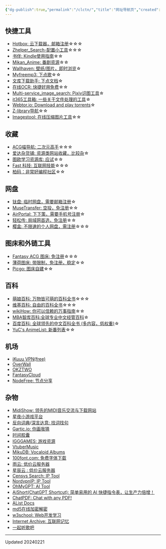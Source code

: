 ```yaml
---
{"dg-publish":true,"permalink":"/clctn/","title":"网址导航页","created":"2024-02-19T10:27:12.253+08:00","updated":"2024-02-21T18:34:55.149+08:00"}
---
```



## 快捷工具
- [Hotbox: 云下载器，邮箱注册](https://www.hotbox.fun/)☆☆☆
- [Zhelper_Search-配置小工具](https://tool.ssdown.org/)☆☆☆
- [书伴: Kindle使用指南](https://bookfere.com/tools)☆☆
- [Mikan_Anime: 番剧资源](https://mikanani.me/)☆☆
- [Wallhaven: 壁纸/图片，即时浏览](https://wallhaven.cc/)☆
- [Myfreemp3: 下点歌](https://tool.liumingye.cn/music/?page=searchPage#/)☆☆
- [文库下载助手: 下点文档](https://imwcr.cn/api/GetDocumentText/)☆
- [在线OCR: 快捷好用免费](https://ocr.wdku.net/)☆☆
- [Multi-service_image_search: Pixiv识图工具](http://www.iqdb.org/)☆
- [it365工具箱: 一些关于文件处理的工具](https://it365.abctool.info/zh-cn/)☆
- [Webtor.io: Download and play torrents](https://webtor.io/)☆
- [Z-library导航](https://zlib.shop/)☆☆
- [Imagestool: 在线压缩图片工具](https://imagestool.com)☆☆
## 收藏
- [ACG喵导航: 二次元高手](https://www.miaoaaa.com/)☆☆☆
- [爱达杂货铺: 资源类网站收藏，比较杂](https://adzhp.xyz/)☆
- [图欧学习资源库: 应试](https://tuostudy.com/)☆☆
- [Fast 科技: 互联网技能](https://fastkj.github.io/)☆☆☆
- [柏码：非常好编程社区](https://itbaima.net/)☆☆

## 网盘
- [钛盘: 临时网盘，需要邮箱注册](https://www.tmp.link/)☆
- [MuseTransfer: 空投，免注册](https://musetransfer.com/)☆☆
- [AirPortal: 下下策，需要手机号注册](https://airportal.cn/)☆
- [轻松传: 局域网首选，免注册](https://easychuan.cn/)☆☆
- [樱盒: 不限速的个人网盘，需注册](https://sakuradrive.com)☆☆☆
## 图床和外链工具
- [Fantasy ACG 图床: 免注册](https://img.xhacgn.com/)☆☆☆
- [薄荷图床: 带限制，免注册，稳定](https://riyugo.com/index.php)☆☆
- [Picgo: 图床自建](https://picgo.github.io/PicGo-Doc/)☆☆
## 百科
- [萌娘百科: 万物皆可萌的百科全书](https://zh.moegirl.org.cn/Mainpage)☆☆☆
- [维基百科: 自由的百科全书](https://zh.wikipedia.org)☆☆☆
- [wikiHow: 你可以信赖的万事指南](https://zh.wikihow.com)☆☆
- [MBA智库百科:全球专业中文经管百科](https://wiki.mbalib.com)☆
- [百度百科: 全球领先的中文百科全书 (多内容，低权重)](https://baike.baidu.com/)☆
- [YuC's AnimeList: 新番列表](https://yuc.wiki/)☆☆
## 机场
- [iKuuu VPN(free)](https://ikuuu.me/)
- [OverWall](https://overwall.run/)
- [OKZTWO](https://okztwo.com/)
- [FantasyCloud](https://1.fantasycloud.cc/register?aff=l7K1cGj9)
- [NodeFree: 节点分享](https://nodefree.org)
## 杂物
- [MidiShow: 领先的MIDI音乐交流与下载网站](https://www.midishow.com/)
- [星夜小游戏平台](https://xingye.me/game/index.php)
- [反向词典](https://wantwords.net/)/[深言达意: 找词找句](https://www.shenyandayi.com/)
- [Gartic.io: 你画我猜](https://gartic.io/)
- [时间胶囊](http://p.timepill.net/)
- [IGGGAMES: 游戏资源](https://igg-games.com/)
- [VtuberMusic](https://vtbmusic.com/home)
- [MikuDB: Vocaloid Albums](https://mikudb.moe/)
- [100font.com: 免费字体下载](https://www.100font.com/)
- [雨云: 低价云服务器](https://www.rainyun.com/home)
- [星辰云 : 低价云服务器](https://starxn.com/login)
- [Censys Search: IP Tool](https://search.censys.io/)
- [NordvpnIP: IP Tool](https://nordvpn.com/zh/ip-lookup/)
- [OhMyGPT: AI Tool](https://www.ohmygpt.com/)
- [AiShort(ChatGPT Shortcut): 简单易用的 AI 快捷指令表，让生产力倍增！](https://www.aishort.top/)
- [ChatPDF: Chat with any PDF!](https://www.chatpdf.com/)
- [AList Docs](https://alist.nn.ci/)
- [md5在线加密解密](https://md5.cn/)
- [w3school: Web开发学习](https://www.w3school.com.cn/)
- [Internet Archive: 互联网记忆](https://archive.org/)
- [一起听歌吧](https://music.alang.run/#/)

---

Updated 20240221